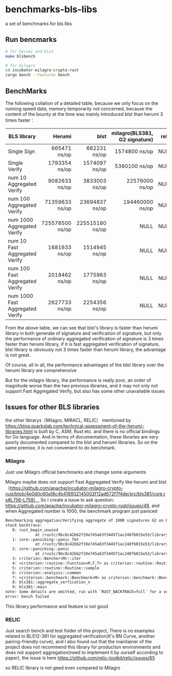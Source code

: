 # benchmarks-bls-libs

a set of benchmarks for bls libs

## Run bencmarks

```bash
# for herumi and blst
make blsbench

# for milagro
cd incubator-milagro-crypto-rust
cargo bench --features bench
```
## BenchMarks

The following collation of a detailed table, because we only focus on the running speed data, memory temporarily not concerned, because the content of the bounty at the time was mainly introduced blst than herumi 3 times faster：

| BLS library        |   Herumi  |  blst  |    milagro(BLS381, G2 signature) |     relic    |
| --------           | -----:   | ----: |  ----: |            -----:     |
| Single Sign        | 665471 ns/op      |  662231 ns/op    |    1574800 ns/op |     NULL   |
| Single Verify       | 1793354 ns/op      |   1574097 ns/op    |   5380100 ns/op |    NULL  |
| num 10 Aggregated Verify        | 9082633 ns/op      |   3833003 ns/op    |     22576000 ns/op |    NULL | 
| num 100 Aggregated Verify        | 71359633 ns/op      |   23694837 ns/op   |     194460000 ns/op |   NULL |
| num 1000 Aggregated Verify        | 725578500 ns/op     |   225515180 ns/op     |  NULL |      NULL |
| num 10 Fast Aggregated Verify        | 1681933 ns/op     |  1514945 ns/op     |     NULL  |   NULL |
| num 100 Fast Aggregated Verify        | 2018462 ns/op       |   1775963 ns/op    |   NULL |   NULL |
| num 1000 Fast Aggregated Verify        | 2627733 ns/op     |   2254356 ns/op      |   NULL  |    NULL

From the above table, we can see that blst's library is faster than herumi library in both generate of signature and verification of signature, but only the performance of ordinary aggregated verification of signature is 3 times faster than herumi library, if it is fast aggregated verification of signature, blst library is obviously not 3 times faster than herumi library, the advantage is not great.

Of course, all in all, the performance advantages of the blst library over the herumi library are comprehensive

But for the milagro library, the performance is really poor, an order of magnitude worse than the two previous libraries, and it may not only not support Fast Aggregated Verify, but also has some other unavailable issues

## Issues for other BLS libraries

the other librarys（Milagro, MIRACL, RELIC） mentioned by https://blog.quarkslab.com/technical-assessment-of-the-herumi-libraries.html is built by C, ASM, Rust etc. and there is no official bindings for Go language. And in terms of documentation, these libraries are very poorly documented compared to the blst and herumi libraries. So on the same premise, it is not convenient to do benchmark.

### Milagro

Just use Milagro official benchmarks and change some arguments

Milagro maybe does not support Fast Aggregated Verify like herumi and blst（https://github.com/apache/incubator-milagro-crypto-rust/blob/4e0d0c60a18c4b418932145002f12ad672f7f4de/src/bls381/core.rs#L756-L759）, So I create a issue to ask question: https://github.com/apache/incubator-milagro-crypto-rust/issues/49, and when Aggregated number is 1000, the benchmark program just paniced

```txt
Benchmarking aggregation/Verifying aggregate of 1000 signatures G2 on BLS381: Warming up for 3.0000 sthread 'main' panicked at 'assertion failed: basic::aggregate_verify_g2(&pks_g2_refs, &msgs_refs, &agg_sig_g2)', benches/bls381.rs:283:17
stack backtrace:
   0: rust_begin_unwind
             at /rustc/9bc8c42bb2f19e745a63f3445f1ac248fb015e53/library/std/src/panicking.rs:493:5
   1: core::panicking::panic_fmt
             at /rustc/9bc8c42bb2f19e745a63f3445f1ac248fb015e53/library/core/src/panicking.rs:92:14
   2: core::panicking::panic
             at /rustc/9bc8c42bb2f19e745a63f3445f1ac248fb015e53/library/core/src/panicking.rs:50:5
   3: criterion::Bencher<M>::iter
   4: <criterion::routine::Function<M,F,T> as criterion::routine::Routine<M,T>>::warm_up
   5: criterion::routine::Routine::sample
   6: criterion::analysis::common
   7: <criterion::benchmark::Benchmark<M> as criterion::benchmark::BenchmarkDefinition<M>>::run
   8: bls381::aggregate_verfication_n
   9: bls381::main
note: Some details are omitted, run with `RUST_BACKTRACE=full` for a verbose backtrace.
error: bench failed
```

This library performance and feature is not good

### RELIC

Just search bench and test folder of this project, There is no examples related to BLS12-381 for aggregated verification(It's BN Curve, another pairing-friendly curve), and I also found out that the maintainer of the project does not recommend this library for production environments and does not support aggregation(need to implement it by ourself according to paper), the issue is here https://github.com/relic-toolkit/relic/issues/65

so RELIC library is not geed even compared to Milagro



